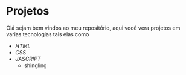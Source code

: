 # Projetos
Olá sejam bem vindos ao meu repositório, aqui você vera projetos em varias tecnologias tais elas como
 * *HTML*
 * *CSS*
 * *JASCRIPT*
   * shingling